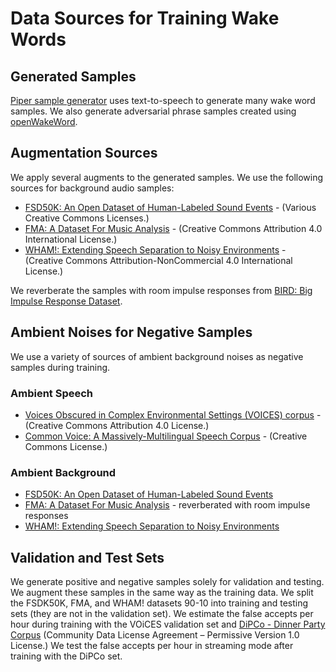 # Data Sources for Training Wake Words

## Generated Samples

[Piper sample generator](https://github.com/rhasspy/piper-sample-generator) uses text-to-speech to generate many wake word samples. We also generate adversarial phrase samples created using [openWakeWord](https://github.com/dscripka/openWakeWord).

## Augmentation Sources

We apply several augments to the generated samples. We use the following sources for background audio samples:

- [FSD50K: An Open Dataset of Human-Labeled Sound Events](https://arxiv.org/abs/2010.00475) - (Various Creative Commons Licenses.)
- [FMA: A Dataset For Music Analysis](https://arxiv.org/abs/1612.01840) - (Creative Commons Attribution 4.0 International License.)
- [WHAM!: Extending Speech Separation to Noisy Environments](https://arxiv.org/abs/1907.01160) - (Creative Commons Attribution-NonCommercial 4.0 International License.)

We reverberate the samples with room impulse responses from [BIRD: Big Impulse Response Dataset](https://arxiv.org/abs/2010.09930).

## Ambient Noises for Negative Samples

We use a variety of sources of ambient background noises as negative samples during training.

### Ambient Speech

- [Voices Obscured in Complex Environmental Settings (VOICES) corpus](https://arxiv.org/abs/1804.05053) - (Creative Commons Attribution 4.0 License.)
- [Common Voice: A Massively-Multilingual Speech Corpus](https://arxiv.org/abs/1912.06670) - (Creative Commons License.)

### Ambient Background

- [FSD50K: An Open Dataset of Human-Labeled Sound Events](https://arxiv.org/abs/2010.00475)
- [FMA: A Dataset For Music Analysis](https://arxiv.org/abs/1612.01840) - reverberated with room impulse responses
- [WHAM!: Extending Speech Separation to Noisy Environments](https://arxiv.org/abs/1907.01160)

## Validation and Test Sets

We generate positive and negative samples solely for validation and testing. We augment these samples in the same way as the training data. We split the FSDK50K, FMA, and WHAM! datasets 90-10 into training and testing sets (they are not in the validation set). We estimate the false accepts per hour during training with the VOiCES validation set and [DiPCo - Dinner Party Corpus](https://www.amazon.science/publications/dipco-dinner-party-corpus) (Community Data License Agreement – Permissive Version 1.0 License.) We test the false accepts per hour in streaming mode after training with the DiPCo set.
